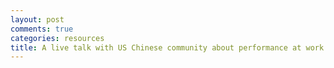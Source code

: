 ```yaml
---
layout: post
comments: true
categories: resources
title: A live talk with US Chinese community about performance at work
---
```


<!--stackedit_data:
eyJoaXN0b3J5IjpbMTgxNDY0MDU0NV19
-->